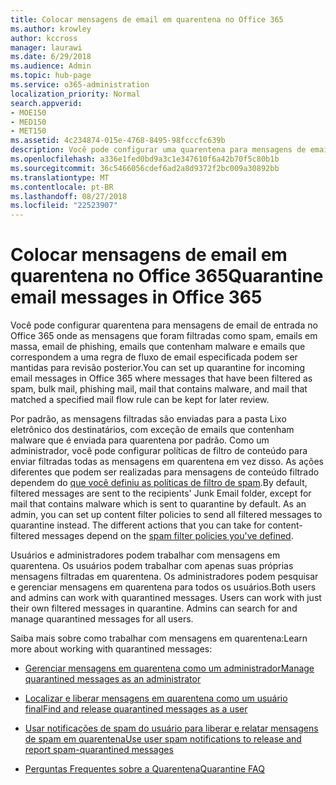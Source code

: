 ```yaml
---
title: Colocar mensagens de email em quarentena no Office 365
ms.author: krowley
author: kccross
manager: laurawi
ms.date: 6/29/2018
ms.audience: Admin
ms.topic: hub-page
ms.service: o365-administration
localization_priority: Normal
search.appverid:
- MOE150
- MED150
- MET150
ms.assetid: 4c234874-015e-4768-8495-98fcccfc639b
description: Você pode configurar uma quarentena para mensagens de email de entrada no Office 365 onde as mensagens de email de entrada que foram filtradas como spam, em massa, email de phishing e malware pode ser mantido para revisão posterior.
ms.openlocfilehash: a336e1fed0bd9a3c1e347610f6a42b70f5c80b1b
ms.sourcegitcommit: 36c5466056cdef6ad2a8d9372f2bc009a30892bb
ms.translationtype: MT
ms.contentlocale: pt-BR
ms.lasthandoff: 08/27/2018
ms.locfileid: "22523907"
---
```

# <a name="quarantine-email-messages-in-office-365"></a><span data-ttu-id="d9b39-103">Colocar mensagens de email em quarentena no Office 365</span><span class="sxs-lookup"><span data-stu-id="d9b39-103">Quarantine email messages in Office 365</span></span>

<span data-ttu-id="d9b39-104">Você pode configurar quarentena para mensagens de email de entrada no Office 365 onde as mensagens que foram filtradas como spam, emails em massa, email de phishing, emails que contenham malware e emails que correspondem a uma regra de fluxo de email especificada podem ser mantidas para revisão posterior.</span><span class="sxs-lookup"><span data-stu-id="d9b39-104">You can set up quarantine for incoming email messages in Office 365 where messages that have been filtered as spam, bulk mail, phishing mail, mail that contains malware, and mail that matched a specified mail flow rule can be kept for later review.</span></span>
  
<span data-ttu-id="d9b39-p101">Por padrão, as mensagens filtradas são enviadas para a pasta Lixo eletrônico dos destinatários, com exceção de emails que contenham malware que é enviada para quarentena por padrão. Como um administrador, você pode configurar políticas de filtro de conteúdo para enviar filtradas todas as mensagens em quarentena em vez disso. As ações diferentes que podem ser realizadas para mensagens de conteúdo filtrado dependem do [que você definiu as políticas de filtro de spam](https://go.microsoft.com/fwlink/?LinkId=799736).</span><span class="sxs-lookup"><span data-stu-id="d9b39-p101">By default, filtered messages are sent to the recipients' Junk Email folder, except for mail that contains malware which is sent to quarantine by default. As an admin, you can set up content filter policies to send all filtered messages to quarantine instead. The different actions that you can take for content-filtered messages depend on the [spam filter policies you've defined](https://go.microsoft.com/fwlink/?LinkId=799736).</span></span>
  
<span data-ttu-id="d9b39-p102">Usuários e administradores podem trabalhar com mensagens em quarentena. Os usuários podem trabalhar com apenas suas próprias mensagens filtradas em quarentena. Os administradores podem pesquisar e gerenciar mensagens em quarentena para todos os usuários.</span><span class="sxs-lookup"><span data-stu-id="d9b39-p102">Both users and admins can work with quarantined messages. Users can work with just their own filtered messages in quarantine. Admins can search for and manage quarantined messages for all users.</span></span>
  
<span data-ttu-id="d9b39-111">Saiba mais sobre como trabalhar com mensagens em quarentena:</span><span class="sxs-lookup"><span data-stu-id="d9b39-111">Learn more about working with quarantined messages:</span></span>
  
- [<span data-ttu-id="d9b39-112">Gerenciar mensagens em quarentena como um administrador</span><span class="sxs-lookup"><span data-stu-id="d9b39-112">Manage quarantined messages as an administrator</span></span>](manage-quarantined-messages-and-files.md)
    
- [<span data-ttu-id="d9b39-113">Localizar e liberar mensagens em quarentena como um usuário final</span><span class="sxs-lookup"><span data-stu-id="d9b39-113">Find and release quarantined messages as a user</span></span>](find-and-release-quarantined-messages-as-a-user.md)
    
- [<span data-ttu-id="d9b39-114">Usar notificações de spam do usuário para liberar e relatar mensagens de spam em quarentena</span><span class="sxs-lookup"><span data-stu-id="d9b39-114">Use user spam notifications to release and report spam-quarantined messages</span></span>](use-spam-notifications-to-release-and-report-quarantined-messages.md)
    
- [<span data-ttu-id="d9b39-115">Perguntas Frequentes sobre a Quarentena</span><span class="sxs-lookup"><span data-stu-id="d9b39-115">Quarantine FAQ</span></span>](quarantine-faq.md)
    

